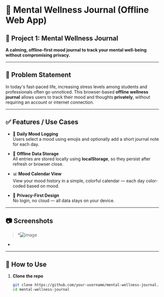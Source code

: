 # 🧠 Mental Wellness Journal (Offline Web App)

## 🌿 Project 1: Mental Wellness Journal

**A calming, offline-first mood journal to track your mental well-being without compromising privacy.**

---

## 📝 Problem Statement

In today's fast-paced life, increasing stress levels among students and professionals often go unnoticed. This browser-based **offline wellness journal** allows users to track their mood and thoughts **privately**, without requiring an account or internet connection.

---

## ✅ Features / Use Cases

- 📅 **Daily Mood Logging**  
  Users select a mood using emojis and optionally add a short journal note for each day.

- 💾 **Offline Data Storage**  
  All entries are stored locally using **localStorage**, so they persist after refresh or browser close.

- 📊 **Mood Calendar View**  
  View your mood history in a simple, colorful calendar — each day color-coded based on mood.

- 🧘 **Privacy-First Design**  
  No login, no cloud — all data stays on your device.

---

## 📷 Screenshots

> *![image](https://github.com/user-attachments/assets/2cd4c9cc-b880-401e-a636-783a99c5a6b5)
*

---

## 🚀 How to Use

1. **Clone the repo**  
   ```bash
   git clone https://github.com/your-username/mental-wellness-journal.git
   cd mental-wellness-journal
